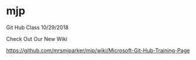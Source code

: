 # mjp
Git Hub Class 10/29/2018

Check Out Our New Wiki

https://github.com/mrsmjparker/mjp/wiki/Microsoft-Git-Hub-Training-Page

